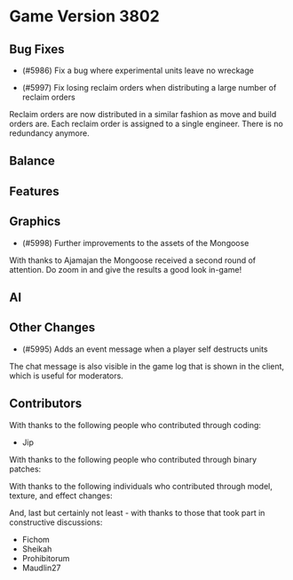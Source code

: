# Game Version 3802 

## Bug Fixes

<!-- Remove header when empty -->

- (#5986) Fix a bug where experimental units leave no wreckage

- (#5997) Fix losing reclaim orders when distributing a large number of reclaim orders

Reclaim orders are now distributed in a similar fashion as move and build orders are. Each reclaim order is assigned to a single engineer. There is no redundancy anymore.

## Balance

<!-- Remove header when empty -->

## Features

<!-- Remove header when empty -->

## Graphics

- (#5998) Further improvements to the assets of the Mongoose

With thanks to Ajamajan the Mongoose received a second round of attention. Do zoom in and give the results a good look in-game!

## AI

<!-- Remove header when empty -->

## Other Changes

<!-- Remove header when empty -->

- (#5995) Adds an event message when a player self destructs units

The chat message is also visible in the game log that is shown in the client, which is useful for moderators.

## Contributors

With thanks to the following people who contributed through coding:

- Jip

With thanks to the following people who contributed through binary patches:

<!-- Remove when empty -->

With thanks to the following individuals who contributed through model, texture, and effect changes:

<!-- Remove when empty -->

And, last but certainly not least - with thanks to those that took part in constructive discussions:

- Fichom
- Sheikah
- Prohibitorum
- Maudlin27
